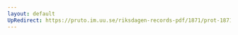 ```yaml
---
layout: default
UpRedirect: https://pruto.im.uu.se/riksdagen-records-pdf/1871/prot-1871--fk--215/prot-1871--fk--215_005.pdf
---
```

